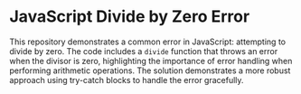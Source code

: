 # JavaScript Divide by Zero Error

This repository demonstrates a common error in JavaScript: attempting to divide by zero. The code includes a `divide` function that throws an error when the divisor is zero, highlighting the importance of error handling when performing arithmetic operations.  The solution demonstrates a more robust approach using try-catch blocks to handle the error gracefully.